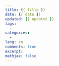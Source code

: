 ```yaml
---
title: {{ title }}
date: {{ date }}
updated: {{ updated }}
tags:
  -
categories:
  -
lang: en
comments: true
excerpt:
mathjax: false
---
```

